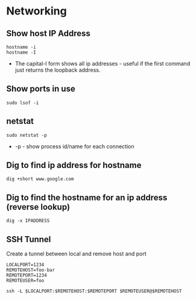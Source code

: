 # Networking

## Show host IP Address

    hostname -i
    hostname -I

* The capital-I form shows all ip addresses - useful if the first command just returns the loopback address.

## Show ports in use

    sudo lsof -i

## netstat

    sudo netstat -p

* -p - show process id/name for each connection

## Dig to find ip address for hostname

    dig +short www.google.com

## Dig to find the hostname for an ip address (reverse lookup)

    dig -x IPADDRESS

## SSH Tunnel

Create a tunnel between local and remove host and port

```
LOCALPORT=1234
REMOTEHOST=foo-bar
REMOTEPORT=1234
REMOTEUSER=foo

ssh -L $LOCALPORT:$REMOTEHOST:$REMOTEPORT $REMOTEUSER@$REMOTEHOST
```
